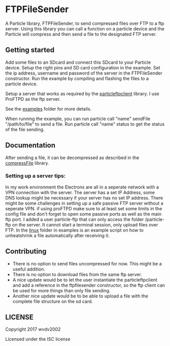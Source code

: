 # FTPFileSender

A Particle library, FTPFileSender, to send compressed files over FTP to a ftp server.
Using this library you can call a function on a particle device and the Particle will compress and then send a file to the designated FTP server.

## Getting started
Add some files to an SDcard and connect this SDcard to your Particle device. 
Setup the right pins and SD card configuration in the example.
Set the ip address, username and password of the server in the FTPFileSender constructor.
Run the example by compiling and flashing the files to a particle device.

Setup a server that works as required by the [particleftpclient](https://github.com/jychuah/ParticleFtpClient) library. 
I use ProFTPD as the ftp server.

See the [examples](examples) folder for more details.

When running the example, you can run particle call "name" sendFile "/path/to/file" to send a file.
Run  particle call "name" status to get the status of the file sending.

## Documentation
After sending a file, it can be decompressed as described in the [compressFile](https://github.com/wvdv2002/Particle-compressFile) library. 

### Setting up a server tips:
In my work environment the Electrons are all in a seperate network with a VPN connection with the server. 
The server has a set IP Address, some DNS lookup might be necessary if your server has no set IP address.
There might be some challenges in setting up a safe passive FTP server without a seperate VPN.
if using proFTPD make sure to at least set some limits in the config file and don't forget to open some passive ports as well as the main ftp port.
I added a user particle-ftp that can only access the folder /particle-ftp on the server. It cannot start a terminal session, only upload files over FTP.
In the [linux](examples/linux) folder in examples is an example script on how to unheatshrink a file automatically after receiving it.


## Contributing
* There is no option to send files uncompressed for now. This might be a useful addition.
* There is no option to download files from the same ftp server.
* A nice update would be to let the user instantiate the particleftpclient and add a reference in the ftpfilesender constructor, so the ftp client can be used for more things than only file sending.
* Another nice update would be to be able to upload a file with the complete file structure on the sd card.

## LICENSE
Copyright 2017 wvdv2002

Licensed under the ISC license
